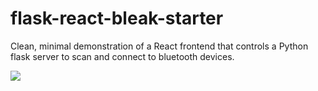 # flask-react-bleak-starter
Clean, minimal demonstration of a React frontend that controls a Python flask server to scan and connect to bluetooth devices. 

![](assets/mvp_screenshot.png)